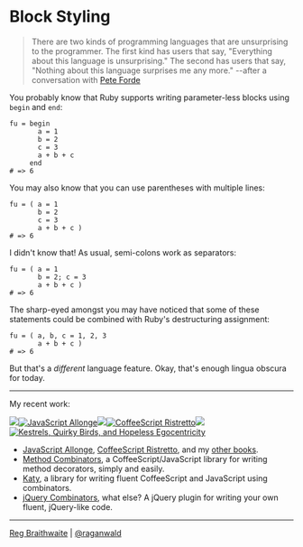 Block Styling
===

> There are two kinds of programming languages that are unsurprising to the programmer. The first kind has users that say, "Everything about this language is unsurprising." The second has users that say, "Nothing about this language surprises me any more." --after a conversation with [Pete Forde](http://www.peteforde.com/ "Pete Forde")

You probably know that Ruby supports writing parameter-less blocks using `begin` and `end`:

    fu = begin
           a = 1
           b = 2
           c = 3
           a + b + c
         end
    # => 6

You may also know that you can use parentheses with multiple lines:

    fu = ( a = 1
           b = 2
           c = 3
           a + b + c )
    # => 6
    
I didn't know that! As usual, semi-colons work as separators:

    fu = ( a = 1
           b = 2; c = 3
           a + b + c )
    # => 6
    
The sharp-eyed amongst you may have noticed that some of these statements could be combined with Ruby's destructuring assignment:

    fu = ( a, b, c = 1, 2, 3
           a + b + c )
    # => 6
    
But that's a *different* language feature. Okay, that's enough lingua obscura for today.

---

My recent work:

![](http://i.minus.com/iL337yTdgFj7.png)[![JavaScript Allonge](http://i.minus.com/iW2E1A8M5UWe6.jpeg)](http://leanpub.com/javascript-allonge "JavaScript Allongé")![](http://i.minus.com/iL337yTdgFj7.png)[![CoffeeScript Ristretto](http://i.minus.com/iMmGxzIZkHSLD.jpeg)](http://leanpub.com/coffeescript-ristretto "CoffeeScript Ristretto")![](http://i.minus.com/iL337yTdgFj7.png)[![Kestrels, Quirky Birds, and Hopeless Egocentricity](http://i.minus.com/ibw1f1ARQ4bhi1.jpeg)](http//leanpub.com/combinators "Kestrels, Quirky Birds, and Hopeless Egocentricity")

* [JavaScript Allonge](http://leanpub.com/javascript-allonge), [CoffeeScript Ristretto](http://leanpub.com/coffeescript-ristretto), and my [other books](http://leanpub.com/u/raganwald).
* [Method Combinators](https://github.com/raganwald/method-combinators), a CoffeeScript/JavaScript library for writing method decorators, simply and easily.
* [Katy](http://github.com/raganwald/Katy), a library for writing fluent CoffeeScript and JavaScript using combinators.
* [jQuery Combinators](http://githiub.com/raganwald/jquery-combinators), what else? A jQuery plugin for writing your own fluent, jQuery-like code.  

---

[Reg Braithwaite](http://braythwayt.com) | [@raganwald](http://twitter.com/raganwald)